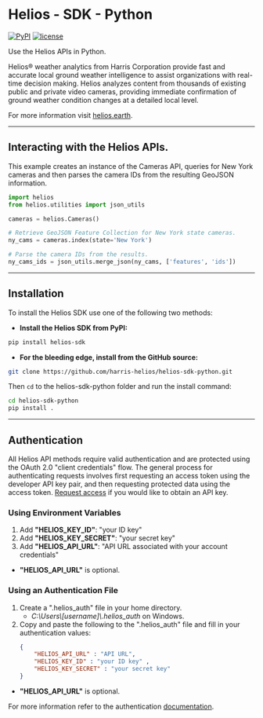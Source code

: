 # Helios - SDK - Python

[![PyPI](https://img.shields.io/pypi/v/helios-sdk.svg?style=flat-square)](https://pypi.python.org/pypi/helios-sdk)
[![license](https://img.shields.io/github/license/mashape/apistatus.svg?style=flat-square)](https://github.com/harris-helios/helios-sdk-python/blob/master/LICENSE)

Use the Helios APIs in Python.

Helios® weather analytics from Harris Corporation provide fast and accurate local ground weather intelligence to assist organizations with real-time decision making. Helios analyzes content from thousands of existing public and private video cameras, providing immediate confirmation of ground weather condition changes at a detailed local level.

For more information visit [helios.earth](https://helios.earth/).

------------------

## Interacting with the Helios APIs.
This example creates an instance of the Cameras API, queries for New York 
cameras and then parses the camera IDs from the resulting GeoJSON information.

```python
import helios
from helios.utilities import json_utils

cameras = helios.Cameras()

# Retrieve GeoJSON Feature Collection for New York state cameras.
ny_cams = cameras.index(state='New York')

# Parse the camera IDs from the results.
ny_cams_ids = json_utils.merge_json(ny_cams, ['features', 'ids'])
```

------------------

## Installation

To install the Helios SDK use one of the following two methods:

* __Install the Helios SDK from PyPI:__

```sh
pip install helios-sdk
```

* __For the bleeding edge, install from the GitHub source:__

```sh
git clone https://github.com/harris-helios/helios-sdk-python.git
```

Then `cd` to the helios-sdk-python folder and run the install command:

```sh
cd helios-sdk-python
pip install .
```

------------------


## Authentication

All Helios API methods require valid authentication and are protected using the OAuth 2.0 "client credentials" flow.  The general process for authenticating requests involves first requesting an access token using the developer API key pair, and then requesting protected data using the access token.  [Request access](https://www.harris.com/forms/sishelioscontactus) if you would like to obtain an API key.

### Using Environment Variables
1. Add __"HELIOS\_KEY\_ID"__: "your ID key"
2. Add __"HELIOS\_KEY\_SECRET"__: "your secret key"
3. Add __"HELIOS\_API\_URL"__: "API URL associated with your account credentials"
* __"HELIOS\_API\_URL"__ is optional.

### Using an Authentication File
1. Create a ".helios_auth" file in your home directory.
    * *C:\\Users\\[username]\\.helios_auth* on Windows.
2. Copy and paste the following to the ".helios_auth" file and fill in your authentication values:
	```json
	{
		"HELIOS_API_URL" : "API URL", 
		"HELIOS_KEY_ID" : "your ID key" , 
		"HELIOS_KEY_SECRET" : "your secret key"
	}
	```
* __"HELIOS\_API\_URL"__ is optional.

For more information refer to the authentication [documentation](https://helios.earth/developers/api/authentication/).

